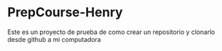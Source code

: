 # PrepCourse-Henry
Este es un proyecto de prueba de como crear un repositorio y clonarlo desde github a mi computadora